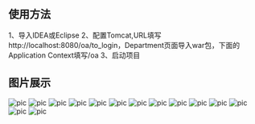 ## 使用方法
1、导入IDEA或Eclipse
2、配置Tomcat,URL填写http://localhost:8080/oa/to_login，Department页面导入war包，下面的Application Context填写/oa
3、启动项目

## 图片展示
![pic](https://github.com/geekerstar/oa/blob/master/pics/1.jpg)
![pic](https://github.com/geekerstar/oa/blob/master/pics/2.jpg)
![pic](https://github.com/geekerstar/oa/blob/master/pics/3.jpg)
![pic](https://github.com/geekerstar/oa/blob/master/pics/4.jpg)
![pic](https://github.com/geekerstar/oa/blob/master/pics/5.jpg)
![pic](https://github.com/geekerstar/oa/blob/master/pics/6.jpg)
![pic](https://github.com/geekerstar/oa/blob/master/pics/7.jpg)
![pic](https://github.com/geekerstar/oa/blob/master/pics/8.jpg)
![pic](https://github.com/geekerstar/oa/blob/master/pics/9.jpg)
![pic](https://github.com/geekerstar/oa/blob/master/pics/10.jpg)
![pic](https://github.com/geekerstar/oa/blob/master/pics/11.jpg)
![pic](https://github.com/geekerstar/oa/blob/master/pics/12.jpg)
![pic](https://github.com/geekerstar/oa/blob/master/pics/13.jpg)
![pic](https://github.com/geekerstar/oa/blob/master/pics/14.jpg)


